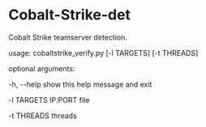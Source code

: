 # Cobalt-Strike-det
Cobalt Strike teamserver detection.

usage: cobaltstrike_verify.py [-l TARGETS] [-t THREADS]

optional arguments:

  -h, --help  show this help message and exit
  
  -l TARGETS  IP:PORT file
  
  -t THREADS  threads
